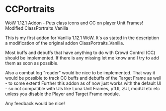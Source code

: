 # CCPortraits
WoW 1.12.1 Addon - Puts class icons and CC on player Unit Frames! Modified ClassPortraits_Vanilla

This is my first addon for Vanilla 1.12.1 WoW. It's as stated in the description a modification of the original addon ClassPortraits_Vanilla.

Most buffs and debuffs that have anything to do with Crowd Control (CC) should be implemented. If there is any missing let me know and I try to add them as soon as possible.

Also a combat log "reader" would be nice to be implemented. That way it would be possible to track CC buffs and debuffs of the Target Frame as well - to some extent!
Further this addon as of now just works with the default UI - so not compatible with UIs like Luna Unit Frames, pfUI, zUI, modUI etc etc unless you disable the Player and Target Frame module.

Any feedback would be nice!
